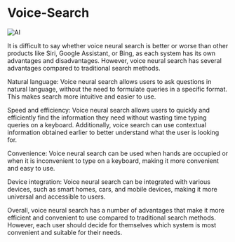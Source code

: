 # Voice-Search
![AI](https://neurosearch.ai/assets/img/github/girl.jpg)

It is difficult to say whether voice neural search is better or worse than other products like Siri, Google Assistant, or Bing, as each system has its own advantages and disadvantages. However, voice neural search has several advantages compared to traditional search methods.

Natural language: Voice neural search allows users to ask questions in natural language, without the need to formulate queries in a specific format. This makes search more intuitive and easier to use.

Speed and efficiency: Voice neural search allows users to quickly and efficiently find the information they need without wasting time typing queries on a keyboard. Additionally, voice search can use contextual information obtained earlier to better understand what the user is looking for.

Convenience: Voice neural search can be used when hands are occupied or when it is inconvenient to type on a keyboard, making it more convenient and easy to use.

Device integration: Voice neural search can be integrated with various devices, such as smart homes, cars, and mobile devices, making it more universal and accessible to users.

Overall, voice neural search has a number of advantages that make it more efficient and convenient to use compared to traditional search methods. However, each user should decide for themselves which system is most convenient and suitable for their needs.
